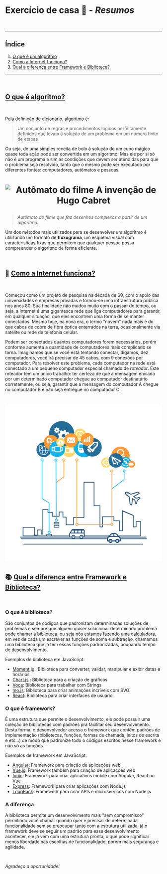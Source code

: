 # Exercício de casa :memo: - *Resumos*

<br>

*************
## Índice

1. [O que é um algoritmo](#o-que-%C3%A9-algoritmo)
2. [Como a Internet funciona?](#satellite-como-a-internet-funciona)
3. [Qual a diferença entre Framework e Biblioteca?](#books-qual-a-diferen%C3%A7a-entre-framework-e-biblioteca)
*************

<br>

## [O que é algoritmo?](https://tecnoblog.net/responde/o-que-e-algoritmo/)

<br>

Pela definição de dicionário, algoritmo é:
> Um conjunto de regras e procedimentos lógicos perfeitamente definidos que levam a solução de um problema em um número finito de etapas

Ou seja, de uma simples receita de bolo à solução de um cubo mágico quase toda ação pode ser convertida em um algoritmo. Mas ele por si só não é um programa e sim as condições que devem ser atendidas para que o problema seja resolvido, tanto que o mesmo pode ser executado por diferentes fontes: computadores, autômatos e pessoas.

<h1 align="center">

![Autômato do filme A invenção de Hugo Cabret ](https://i.pinimg.com/originals/13/e0/02/13e002ce2bf43175c65cf190d92c4125.jpg)

</h1>

> *Autômato do filme que faz desenhos complexos a partir de um algoritmo.*

Um dos métodos mais utilizados para se desenvolver um algoritmo é utilizando um formato de **fluxograma**, um esquema visual com caracteristicas fixas que permitem que qualquer pessoa possa compreender o algoritmo de forma eficiente.

<br>

## :satellite: [Como a Internet funciona?](https://developer.mozilla.org/pt-BR/docs/Learn/Common_questions/How_does_the_Internet_work)

<br>

Começou como um projeto de pesquisa na década de 60, com o apoio das universidades e empresas privadas e tornou-se uma infraestrutura pública nos anos 80. Sua finalidade não mudou muito com o passar do tempo, ou seja, a Internet é uma gigantesca rede que liga computadores para garantir, em qualquer situação, que eles encontrem uma forma de se manter conectados. Mesmo hoje, na nova era, o termo "nuvem" nada mais é do que cabos de cobre de fibra óptica enterrados na terra, ocasionalmente via satélite ou rede de telefonia celular.

Podem ser conectados quantos computadores forem necessários, porém conforme aumenta a quantidade de computadores mais complicado se torna. Imaginamos que se você está tentando conectar, digamos, dez computadores, você irá precisar de 45 cabos, com 9 conexões por computador.
Para resolver este problema, cada computador na rede está conectado a um pequeno computador especial chamado de *roteador*. Este roteador tem um único trabalho: ter certeza de que a mensagem enviada por um determinado computador chegue ao computador destinatário corretamente, ou seja, garantir que a mensagem do computador A chegue no computador B e não seja entregue no computador C.

<h1 align="center">

![Internet](./figuras/figura.png)

</h1>

## :books: [Qual a diferença entre Framework e Biblioteca?](https://www.treinaweb.com.br/blog/qual-a-diferenca-entre-framework-e-biblioteca)

<br>

### O que é biblioteca?

 São conjuntos de códigos que padronizam determinadas soluções de problemas e sempre que alguem quiser solucionar determinado problema pode chamar a biblioteca, ou seja nós estamos fazendo uma calculadora, em vez de cada um escrever as funções de soma e subtração, chamamos uma biblioteca que já tem essas funções padronizadas, poupando tempo de desenvolvimento.

Exemplos de biblioteca em JavaScript:

* [Moment.js](https://momentjs.com/) : Biblioteca para converter, validar, manipular e exibir datas e horários
* [Chart.js](https://www.chartjs.org/) : Biblioteca para a criação de gráficos
* [Voca](https://vocajs.com/): Biblioteca para trabalhar com Strings
* [mo.js](https://mojs.github.io/): Biblioteca para criar animações incríveis com SVG. 
* [React](https://reactjs.org/): Biblioteca para criar interfaces de usuário.

### O que é framework?

  É uma estrutura que permite o desenvolvimento, ele pode possuir uma coleção de bibliotecas com padrões pra facilitar seu desenvolvimento. Desta forma, o desenvolvedor acessa o framework que contém padrões de implementação (bibliotecas, funções, formas de chamada, jeitos de escrita e etc...) de modo que padronize todo o códigos escritos nesse framework e não só as funções

Exemplos de framework em JavaScript:

* [Angular](https://angular.io/): Framework para criação de aplicações web
* [Vue.js](https://vuejs.org/): Framework também para criação de aplicações web
* [Ionic](https://ionicframework.com/): Framework para criar aplicativos mobile com Angular, React ou Vue
* [Express](https://expressjs.com/): Framework para criar aplicações com Node.js
* [LoopBack](https://loopback.io/): Framework para criar APIs e microserviços com Node.js

### A diferença

 A biblioteca permite um desenvolvimento mais "sem compromisso" permitindo você chamar quando quer e precisar de determinada funcionalidade sem se preocupar tanto com a estrutura utilizada, já o framework deve se seguir um padrão para esse desenvolvimento acontecer, ele já vem com uma estrutura pronta, o que pode significar menos liberdade nas escolhas de funcionalidade, porem mais segurança e agilidade.

<br>

 *Agradeço a oportunidade!*
